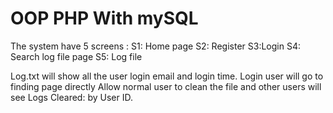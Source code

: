 # OOP PHP With mySQL

The system have 5 screens :
S1:  Home page
S2: Register
S3:Login 
S4: Search log file page
S5: Log file


Log.txt will show all the user login email and login time.
Login user will go to finding page directly
Allow normal user to clean the file and other users will see Logs Cleared: by User ID.

